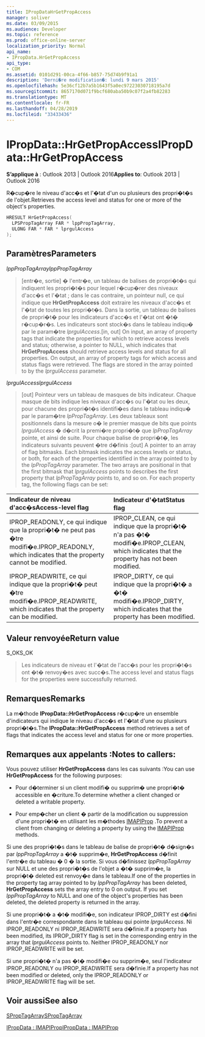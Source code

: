 ```yaml
---
title: IPropDataHrGetPropAccess
manager: soliver
ms.date: 03/09/2015
ms.audience: Developer
ms.topic: reference
ms.prod: office-online-server
localization_priority: Normal
api_name:
- IPropData.HrGetPropAccess
api_type:
- COM
ms.assetid: 0101d291-00ca-4f66-b857-75d74b9f91a1
description: 'Derni�re modification�: lundi 9 mars 2015'
ms.openlocfilehash: 5e36cf12b7a5b1643f5a0ec97223030718195a7d
ms.sourcegitcommit: 8657170d071f9bcf680aba50b9c07f2a4fb82283
ms.translationtype: MT
ms.contentlocale: fr-FR
ms.lasthandoff: 04/28/2019
ms.locfileid: "33433436"
---
```

# <a name="ipropdatahrgetpropaccess"></a><span data-ttu-id="a4b8f-103">IPropData::HrGetPropAccess</span><span class="sxs-lookup"><span data-stu-id="a4b8f-103">IPropData::HrGetPropAccess</span></span>

  
  
<span data-ttu-id="a4b8f-104">**S’applique à** : Outlook 2013 | Outlook 2016</span><span class="sxs-lookup"><span data-stu-id="a4b8f-104">**Applies to**: Outlook 2013 | Outlook 2016</span></span> 
  
<span data-ttu-id="a4b8f-105">R�cup�re le niveau d'acc�s et l'�tat d'un ou plusieurs des propri�t�s de l'objet.</span><span class="sxs-lookup"><span data-stu-id="a4b8f-105">Retrieves the access level and status for one or more of the object's properties.</span></span>
  
```cpp
HRESULT HrGetPropAccess(
  LPSPropTagArray FAR * lppPropTagArray,
  ULONG FAR * FAR * lprgulAccess
);
```

## <a name="parameters"></a><span data-ttu-id="a4b8f-106">Paramètres</span><span class="sxs-lookup"><span data-stu-id="a4b8f-106">Parameters</span></span>

 <span data-ttu-id="a4b8f-107">_lppPropTagArray_</span><span class="sxs-lookup"><span data-stu-id="a4b8f-107">_lppPropTagArray_</span></span>
  
> <span data-ttu-id="a4b8f-p101">[entr�e, sortie] � l'entr�e, un tableau de balises de propri�t�s qui indiquent les propri�t�s pour lequel r�cup�rer des niveaux d'acc�s et l'�tat ; dans le cas contraire, un pointeur null, ce qui indique que **HrGetPropAccess** doit extraire les niveaux d'acc�s et l'�tat de toutes les propri�t�s. Dans la sortie, un tableau de balises de propri�t� pour les indicateurs d'acc�s et l'�tat ont �t� r�cup�r�s. Les indicateurs sont stock�s dans le tableau indiqu� par le param�tre  _lprgulAccess_.</span><span class="sxs-lookup"><span data-stu-id="a4b8f-p101">[in, out] On input, an array of property tags that indicate the properties for which to retrieve access levels and status; otherwise, a pointer to NULL, which indicates that **HrGetPropAccess** should retrieve access levels and status for all properties. On output, an array of property tags for which access and status flags were retrieved. The flags are stored in the array pointed to by the  _lprgulAccess_ parameter.</span></span> 
    
 <span data-ttu-id="a4b8f-111">_lprgulAccess_</span><span class="sxs-lookup"><span data-stu-id="a4b8f-111">_lprgulAccess_</span></span>
  
> <span data-ttu-id="a4b8f-p102">[out] Pointeur vers un tableau de masques de bits indicateur. Chaque masque de bits indique les niveaux d'acc�s ou l'�tat ou les deux, pour chacune des propri�t�s identifi�es dans le tableau indiqu� par le param�tre  _lpPropTagArray_. Les deux tableaux sont positionnels dans la mesure o� le premier masque de bits que points  _lprgulAccess_ � d�crit la premi�re propri�t� que  _lpPropTagArray_ pointe, et ainsi de suite. Pour chaque balise de propri�t�, les indicateurs suivants peuvent �tre d�finis :</span><span class="sxs-lookup"><span data-stu-id="a4b8f-p102">[out] A pointer to an array of flag bitmasks. Each bitmask indicates the access levels or status, or both, for each of the properties identified in the array pointed to by the  _lpPropTagArray_ parameter. The two arrays are positional in that the first bitmask that  _lprgulAccess_ points to describes the first property that  _lpPropTagArray_ points to, and so on. For each property tag, the following flags can be set:</span></span> 
    
|<span data-ttu-id="a4b8f-116">**Indicateur de niveau d'acc�s**</span><span class="sxs-lookup"><span data-stu-id="a4b8f-116">**Access-level flag**</span></span>|<span data-ttu-id="a4b8f-117">**Indicateur d'�tat**</span><span class="sxs-lookup"><span data-stu-id="a4b8f-117">**Status flag**</span></span>|
|:-----|:-----|
|<span data-ttu-id="a4b8f-118">IPROP_READONLY, ce qui indique que la propri�t� ne peut pas �tre modifi�e.</span><span class="sxs-lookup"><span data-stu-id="a4b8f-118">IPROP_READONLY, which indicates that the property cannot be modified.</span></span>  <br/> |<span data-ttu-id="a4b8f-119">IPROP_CLEAN, ce qui indique que la propri�t� n'a pas �t� modifi�e.</span><span class="sxs-lookup"><span data-stu-id="a4b8f-119">IPROP_CLEAN, which indicates that the property has not been modified.</span></span>  <br/> |
|<span data-ttu-id="a4b8f-120">IPROP_READWRITE, ce qui indique que la propri�t� peut �tre modifi�e.</span><span class="sxs-lookup"><span data-stu-id="a4b8f-120">IPROP_READWRITE, which indicates that the property can be modified.</span></span>  <br/> |<span data-ttu-id="a4b8f-121">IPROP_DIRTY, ce qui indique que la propri�t� a �t� modifi�e.</span><span class="sxs-lookup"><span data-stu-id="a4b8f-121">IPROP_DIRTY, which indicates that the property has been modified.</span></span>  <br/> |
   
## <a name="return-value"></a><span data-ttu-id="a4b8f-122">Valeur renvoyée</span><span class="sxs-lookup"><span data-stu-id="a4b8f-122">Return value</span></span>

<span data-ttu-id="a4b8f-123">S_OK</span><span class="sxs-lookup"><span data-stu-id="a4b8f-123">S_OK</span></span> 
  
> <span data-ttu-id="a4b8f-124">Les indicateurs de niveau et l'�tat de l'acc�s pour les propri�t�s ont �t� renvoy�es avec succ�s.</span><span class="sxs-lookup"><span data-stu-id="a4b8f-124">The access level and status flags for the properties were successfully returned.</span></span>
    
## <a name="remarks"></a><span data-ttu-id="a4b8f-125">Remarques</span><span class="sxs-lookup"><span data-stu-id="a4b8f-125">Remarks</span></span>

<span data-ttu-id="a4b8f-126">La m�thode **IPropData::HrGetPropAccess** r�cup�re un ensemble d'indicateurs qui indique le niveau d'acc�s et l'�tat d'une ou plusieurs propri�t�s.</span><span class="sxs-lookup"><span data-stu-id="a4b8f-126">The **IPropData::HrGetPropAccess** method retrieves a set of flags that indicates the access level and status for one or more properties.</span></span> 
  
## <a name="notes-to-callers"></a><span data-ttu-id="a4b8f-127">Remarques aux appelants :</span><span class="sxs-lookup"><span data-stu-id="a4b8f-127">Notes to callers:</span></span>

<span data-ttu-id="a4b8f-128">Vous pouvez utiliser **HrGetPropAccess** dans les cas suivants :</span><span class="sxs-lookup"><span data-stu-id="a4b8f-128">You can use **HrGetPropAccess** for the following purposes:</span></span> 
  
- <span data-ttu-id="a4b8f-129">Pour d�terminer si un client modifi� ou supprim� une propri�t� accessible en �criture.</span><span class="sxs-lookup"><span data-stu-id="a4b8f-129">To determine whether a client changed or deleted a writable property.</span></span>
    
- <span data-ttu-id="a4b8f-130">Pour emp�cher un client � partir de la modification ou suppression d'une propri�t� en utilisant les m�thodes [IMAPIProp](imapipropiunknown.md) .</span><span class="sxs-lookup"><span data-stu-id="a4b8f-130">To prevent a client from changing or deleting a property by using the [IMAPIProp](imapipropiunknown.md) methods.</span></span> 
    
<span data-ttu-id="a4b8f-p103">Si une des propri�t�s dans le tableau de balise de propri�t� d�sign�s par  _lppPropTagArray_ a �t� supprim�e, **HrGetPropAccess** d�finit l'entr�e du tableau � 0 � la sortie. Si vous d�finissez  _lppPropTagArray_ sur NULL et une des propri�t�s de l'objet a �t� supprim�e, la propri�t� deleted est renvoy�e dans le tableau.</span><span class="sxs-lookup"><span data-stu-id="a4b8f-p103">If one of the properties in the property tag array pointed to by  _lppPropTagArray_ has been deleted, **HrGetPropAccess** sets the array entry to 0 on output. If you set  _lppPropTagArray_ to NULL and one of the object's properties has been deleted, the deleted property is returned in the array.</span></span> 
  
<span data-ttu-id="a4b8f-p104">Si une propri�t� a �t� modifi�e, son indicateur IPROP_DIRTY est d�fini dans l'entr�e correspondante dans le tableau qui pointe  _lprgulAccess_. Ni IPROP_READONLY ni IPROP_READWRITE sera d�finie.</span><span class="sxs-lookup"><span data-stu-id="a4b8f-p104">If a property has been modified, its IPROP_DIRTY flag is set in the corresponding entry in the array that  _lprgulAccess_ points to. Neither IPROP_READONLY nor IPROP_READWRITE will be set.</span></span> 
  
<span data-ttu-id="a4b8f-135">Si une propri�t� n'a pas �t� modifi�e ou supprim�e, seul l'indicateur IPROP_READONLY ou IPROP_READWRITE sera d�finie.</span><span class="sxs-lookup"><span data-stu-id="a4b8f-135">If a property has not been modified or deleted, only the IPROP_READONLY or IPROP_READWRITE flag will be set.</span></span> 
  
## <a name="see-also"></a><span data-ttu-id="a4b8f-136">Voir aussi</span><span class="sxs-lookup"><span data-stu-id="a4b8f-136">See also</span></span>



[<span data-ttu-id="a4b8f-137">SPropTagArray</span><span class="sxs-lookup"><span data-stu-id="a4b8f-137">SPropTagArray</span></span>](sproptagarray.md)
  
[<span data-ttu-id="a4b8f-138">IPropData : IMAPIProp</span><span class="sxs-lookup"><span data-stu-id="a4b8f-138">IPropData : IMAPIProp</span></span>](ipropdataimapiprop.md)

